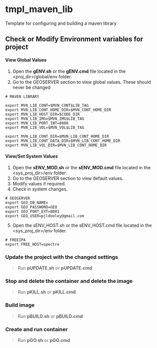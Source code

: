 # tmpl_maven_lib

Template for configuring and building a maven library

## Check or Modify Environment variables for project

#### View Global Values
1. Open the **gENV.sh** or the **gENV.cmd** file located in the <proj_dir>/global/env folder.
2. Go to the GEOSERVER section to view global values.  These should never be changed
```
# MAVEN LIBRARY

export MVN_LIB_CONT=$MVN_CONT$LIB_TAG
export MVN_LIB_CONT_HOME_DIR=$MVN_CONT_HOME_DIR
export MVN_LIB_HOST_DIR=$CODE_DIR
export MVN_LIB_IMG=$MVN_IMG$LIB_TAG
export MVN_LIB_PORT_INT=8080
export MVN_LIB_VOL=$MVN_VOL$LIB_TAG

export MVN_LIB_CONT_DIR=$MVN_LIB_CONT_HOME_DIR
export MVN_LIB_CONT_DATA_DIR=$MVN_LIB_CONT_HOME_DIR
export MVN_LIB_VOL_DIR=$MVN_LIB_CONT_HOME_DIR
```

#### View/Set System Values
1. Open the **sENV_MOD.sh** or the **sENV_MOD.cmd** file located in the <sys_proj_dir>/env folder.
2. Go to the GEOSERVER section to view default values.
3. Modify values if required.
4. Check in system changes.
```
# GEOSERVER
export GEO_DB_NAME=
export GEO_PASSWORD=GEO
export GEO_PORT_EXT=8081
export GEO_USER=pjldooley@gmail.com

```

5. Open the sENV_HOST.sh or the sENV_HOST.cmd file located in the <sys_proj_dir>/env folder.
```
# FREEIPA
export FREE_HOST=spectre
```
### Update the project with the changed settings
> Run **pUPDATE.sh** or **pUPDATE.cmd**

### Stop and delete the container and delete the image
> Run **pKILL.sh** or **pKILL.cmd**

### Build image
> Run **pBUILD.sh** or **pBUILD.cmd**

### Create and run container
> Run **pGO.sh** or **pGO.cmd** 

